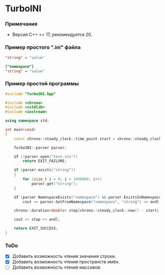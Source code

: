# TurboINI
### Примечания
- Версия C++ >= 17, рекомендуется 20.
### Пример простого ".ini" файла
```ini
"string" = "value"

["namespace"]
"string" = "value"
```
### Пример простой программы
```cpp
#include "TurboINI.hpp"

#include <chrono>
#include <cstdlib>
#include <iostream>

using namespace std;

int main(void)
{
    const chrono::steady_clock::time_point start = chrono::steady_clock::now();

    TurboINI::parser parser;

    if (!parser.open("test.ini"))
        return EXIT_FAILURE;

    if (parser.exists("string"))
    {
        for (size_t i = 0; i < 1000000; i++)
            parser.get("string");
    }

    if (parser.NamespaceExists("namespace") && parser.ExistsInNamespace("namespace", "string"))
        cout << parser.GetFromNamespace("namespace", "string") << endl;

    chrono::duration<double> stop{chrono::steady_clock::now() - start};

    cout << stop << endl;

    return EXIT_SUCCESS;
}
```
### ToDo
- [x] Добавить возможность чтения значения строки.
- [x] Добавить возможность чтения пространств имён.
- [ ] Добавить возможность чтения массивов.
